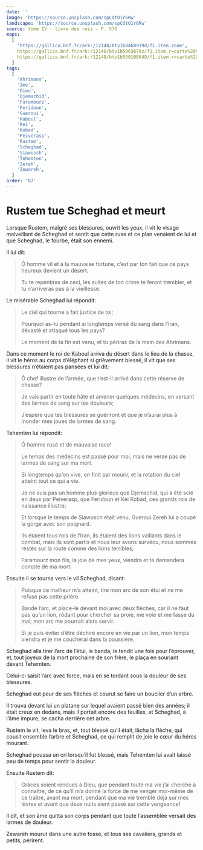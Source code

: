 ```yaml
---
date: ''
image: 'https://source.unsplash.com/spCdtO1r6Rw'
landscape: 'https://source.unsplash.com/spCdtO1r6Rw'
source: tome IV - livre des rois - P. 576
maps:
  [
    'https://gallica.bnf.fr/ark:/12148/btv1b8468919d/f1.item.zoom',
    https://gallica.bnf.fr/ark:/12148/btv1b5963670z/f1.item.r=carte%20touran.zoom,
    https://gallica.bnf.fr/ark:/12148/btv1b550108649/f1.item.r=carte%20touran.zoom,
  ]
tags:
  [
    'Ahrimans',
    'âme',
    'Dieu',
    'Djemschid',
    'Faramourz',
    'Feridoun',
    'Gueroui',
    'Kaboul',
    'Keï',
    'Kobad',
    'Peiverasp',
    'Rustem',
    'Scheghad',
    'Siawusch',
    'Tehemten',
    'Zereh',
    'Zewareh',
  ]
order: '87'
---
```


# Rustem tue Scheghad et meurt

Lorsque Rustem, malgré ses blessures, ouvrit les yeux, il vit le visage malveillant de Scheghad et sentit que cette ruse et ce plan venaient de lui et que Scheghad, le fourbe, était son ennemi.

Il lui dit:

> Ô homme vil et à la mauvaise fortune, c’est par ton fait que ce pays heureux devient un désert.
>
> Tu te repentiras de ceci, les suites de ton crime te feront trembler, et tu n’arriveras pas à la vieillesse.

Le misérable Scheghad lui répondit:

> Le ciel qui tourne a fait justice de toi;
>
> Pourquoi as-tu pendant si longtemps versé du sang dans l’Iran, dévasté et attaqué tous les pays?
>
> Le moment de ta fin est venu, et tu périras de la main des Ahrimans.

Dans ce moment le roi de Kaboul arriva du désert dans le lieu de la chasse, il vit le héros au corps d’éléphant si grièvement blessé, il vit que ses blessures n’étaient pas pansées et lui dit:

> Ô chef illustre de l’armée, que t’est-il arrivé dans cette réserve de chasse?
>
> Je vais partir en toute hâte et amener quelques médecins, en versant des larmes de sang sur tes douleurs;
>
> J’espère que tes blessures se guériront et que je n’aurai plus à inonder mes joues de larmes de sang.

Tehemten lui répondit:

> Ô homme rusé et de mauvaise race!
>
> Le temps des médecins est passé pour moi, mais ne verse pas de larmes de sang sur ma mort.
>
> Si longtemps qu’on vive, on finit par mourir, et la rotation du ciel atteint tout ce qui a vie.
>
> Je ne suis pas un homme plus glorieux que Djemschid, qui a été scié en deux par Peiverasp, que Feridoun et Keï Kobad, ces grands rois de naissance illustre;
>
> Et lorsque le temps de Siawusch était venu, Gueroui Zereh lui a coupé la gorge avec son poignard.
>
> Ils étaient tous rois de l’Iran, ils étaient des lions vaillants dans le combat, mais ils sont partis et nous leur avons survécu, nous sommes restés sur la route comme des lions terribles;
>
> Faramourz mon fils, la joie de mes yeux, viendra et te demandera compte de ma mort.

Ensuite il se tourna vers le vil Scheghad, disant:

> Puisque ce malheur m’a atteint, tire mon arc de son étui et ne me refuse pas cette prière.
>
> Bande l’arc, et place-le devant moi avec deux flèches, car il ne faut pas qu’un lion, rôdant pour chercher sa proie, me voie et me fasse du mal; mon arc me pourrait alors servir.
>
> Si je puis éviter d’être déchiré encore en vie par un lion, mon temps viendra et je me coucherai dans la poussière.

Scheghad alla tirer l’arc de l’étui, le banda, le tendit une fois pour l’éprouver, et, tout joyeux de la mort prochaine de son frère, le plaça en souriant devant Tehemten.

Celui-ci saisit l’arc avec force, mais en se tordant sous la douleur de ses blessures.

Scheghad eut peur de ses flèches et courut se faire un bouclier d’un arbre.

Il trouva devant lui un platane sur lequel avaient passé bien des années; il était creux en dedans, mais il portait encore des feuilles, et Scheghad, à l’âme impure, se cacha derrière cet arbre.

Rustem le vit, leva le bras, et, tout blessé qu’il était, lâcha la flèche, qui cousit ensemble l’arbre et Scheghad, ce qui remplit de joie le cœur du héros mourant.

Scheghad poussa un cri lorsqu’il fut blessé, mais Tehemten lui avait laissé peu de temps pour sentir la douleur.

Ensuite Rustem dit:

> Grâces soient rendues à Dieu, que pendant toute ma vie j’ai cherché à connaître, de ce qu’il m’a donné la force de me venger moi-même de ce traître, avant ma mort, pendant que ma vie tremble déjà sur mes lèvres et avant que deux nuits aient passé sur cette vengeance!

Il dit, et son âme quitta son corps pendant que toute l’assemblée versait des larmes de douleur.

Zewareh mourut dans une autre fosse, et tous ses cavaliers, grands et petits, périrent.
